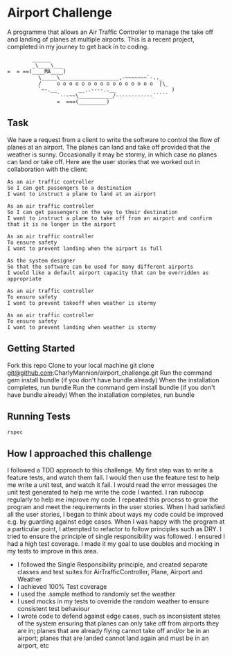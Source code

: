 Airport Challenge
=================

A programme that allows an Air Traffic Controller to manage the take off and landing of planes at multiple airports. This is a recent project, completed in my journey to get back in to coding.

```
        ______
        _\____\___
=  = ==(____MA____)
          \_____\___________________,-~~~~~~~`-.._
          /     o o o o o o o o o o o o o o o o  |\_
          `~-.__       __..----..__                  )
                `---~~\___________/------------`````
                =  ===(_________)

```

Task
-----

We have a request from a client to write the software to control the flow of planes at an airport. The planes can land and take off provided that the weather is sunny. Occasionally it may be stormy, in which case no planes can land or take off.  Here are the user stories that we worked out in collaboration with the client:

```
As an air traffic controller
So I can get passengers to a destination
I want to instruct a plane to land at an airport

As an air traffic controller
So I can get passengers on the way to their destination
I want to instruct a plane to take off from an airport and confirm that it is no longer in the airport

As an air traffic controller
To ensure safety
I want to prevent landing when the airport is full

As the system designer
So that the software can be used for many different airports
I would like a default airport capacity that can be overridden as appropriate

As an air traffic controller
To ensure safety
I want to prevent takeoff when weather is stormy

As an air traffic controller
To ensure safety
I want to prevent landing when weather is stormy
```

Getting Started
---------
Fork this repo
Clone to your local machine git clone git@github.com:CharlyMannion/airport_challenge.git
Run the command gem install bundle (if you don't have bundle already)
When the installation completes, run bundle
Run the command gem install bundle (if you don't have bundle already)
When the installation completes, run bundle

Running Tests
---------
`rspec`


How I approached this challenge
---------
I followed a TDD approach to this challenge.
My first step was to write a feature tests, and watch them fail. I would then use the feature test to help me write a unit test, and watch it fail. I would read the error messages the unit test generated to help me write the code I wanted.
I ran rubocop regularly to help me improve my code.
I repeated this process to grow the program and meet the requirements in the user stories.
When I had satisfied all the user stories, I began to think about ways my code could be improved e.g. by guarding against edge cases.
When I was happy with the program at a particular point, I attempted to refactor to follow principles such as DRY.
I tried to ensure the principle of single responsibility was followed.
I ensured I had a high test coverage.
I made it my goal to use doubles and mocking in my tests to improve in this area.

* I followed the Single Responsibility principle, and created separate classes and test suites for AirTrafficController, Plane, Airport and Weather
* I achieved 100% Test coverage
* I used the .sample method to randomly set the weather
* I used mocks in my tests to override the random weather to ensure consistent test behaviour
* I wrote code to defend against edge cases, such as inconsistent states of the system ensuring that planes can only take off from airports they are in; planes that are already flying cannot take off and/or be in an airport; planes that are landed cannot land again and must be in an airport, etc
